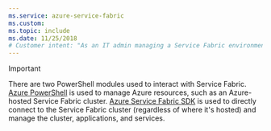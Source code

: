 ```yaml
---
ms.service: azure-service-fabric
ms.custom:
ms.topic: include
ms.date: 11/25/2018
# Customer intent: "As an IT admin managing a Service Fabric environment, I want to understand the difference between the Azure PowerShell and Azure Service Fabric SDK, so that I can effectively manage resources and applications in my clusters."
---
```

> [!IMPORTANT]
> There are two PowerShell modules used to interact with Service Fabric. [Azure PowerShell](/powershell/azure/install-azure-powershell) is used to manage Azure resources, such as an Azure-hosted Service Fabric cluster. [Azure Service Fabric SDK](../service-fabric-get-started.md) is used to directly connect to the Service Fabric cluster (regardless of where it's hosted) and manage the cluster, applications, and services. 
